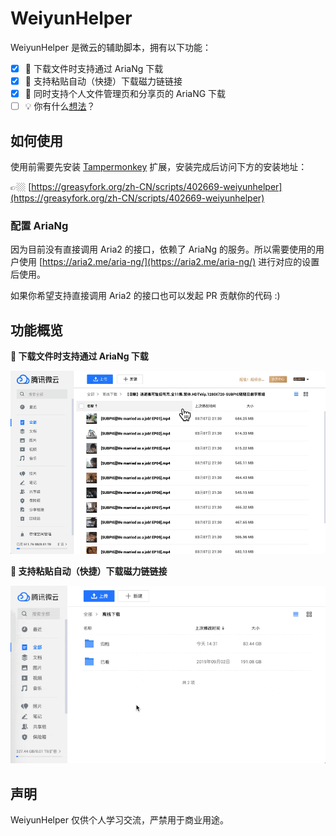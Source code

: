 # WeiyunHelper

WeiyunHelper 是微云的辅助脚本，拥有以下功能：

- [x] 🔗 下载文件时支持通过 AriaNg 下载
- [x] 🧲 支持粘贴自动（快捷）下载磁力链链接
- [x] 🎊 同时支持个人文件管理页和分享页的 AriaNG 下载
- [ ] 💡 你有什么[想法](https://github.com/loo2k/WeiyunHelper/issues)？

## 如何使用

使用前需要先安装 [Tampermonkey](https://chrome.google.com/webstore/detail/tampermonkey/dhdgffkkebhmkfjojejmpbldmpobfkfo) 扩展，安装完成后访问下方的安装地址：

👉🏼 [https://greasyfork.org/zh-CN/scripts/402669-weiyunhelper](https://greasyfork.org/zh-CN/scripts/402669-weiyunhelper)

### 配置 AriaNg

因为目前没有直接调用 Aria2 的接口，依赖了 AriaNg 的服务。所以需要使用的用户使用 [https://aria2.me/aria-ng/](https://aria2.me/aria-ng/) 进行对应的设置后使用。

如果你希望支持直接调用 Aria2 的接口也可以发起 PR 贡献你的代码 :)

## 功能概览

**🔗 下载文件时支持通过 AriaNg 下载**

![aria2](./screenshots/aria2.gif)

**🧲 支持粘贴自动（快捷）下载磁力链链接**

![paste](./screenshots/paste-detect.gif)

## 声明

WeiyunHelper 仅供个人学习交流，严禁用于商业用途。
